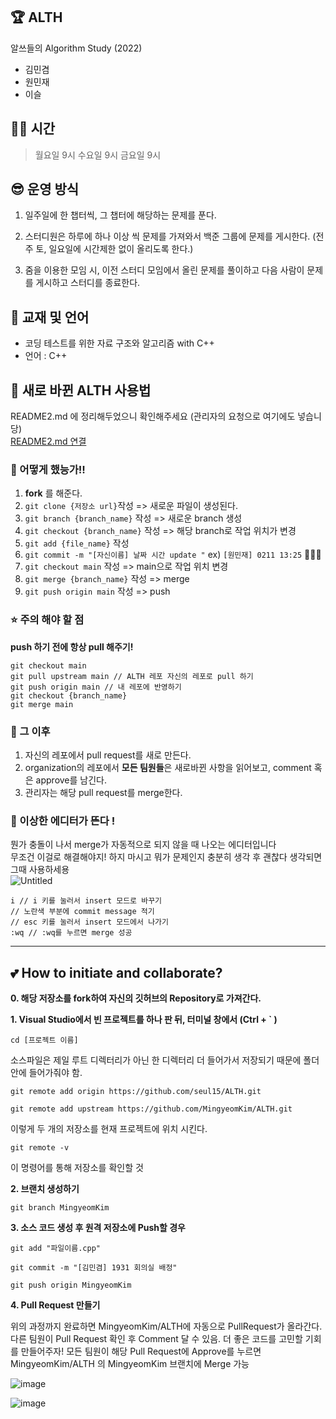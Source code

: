 
## 🏆 ALTH
알쓰들의 Algorithm Study (2022)

- 김민겸
- 원민재
- 이슬

## 👩‍💻 시간

> 월요일 9시
> 수요일 9시 
> 금요일 9시


## 😎 운영 방식

1. 일주일에 한 챕터씩, 그 챕터에 해당하는 문제를 푼다. 

2. 스터디원은 하루에 하나 이상 씩 문제를 가져와서 백준 그룹에 문제를 게시한다. (전주 토, 일요일에 시간제한 없이 올리도록 한다.)

3. 줌을 이용한 모임 시, 이전 스터디 모임에서 올린 문제를 풀이하고 다음 사람이 문제를 게시하고 스터디를 종료한다. 

## 📕 교재 및 언어

- 코딩 테스트를 위한 자료 구조와 알고리즘 with C++
- 언어 : C++

## 👀 새로 바뀐 ALTH 사용법
README2.md 에 정리해두었으니 확인해주세요 (관리자의 요청으로 여기에도 넣습니당)     
[README2.md 연결](https://github.com/m2nja201/ALTH-1/blob/96bad69512aa5b5f870d580cadb366dc00c60227/README2.md)    
### 📣 어떻게 했능가!!
1. **fork** 를 해준다.
2. ``` git clone {저장소 url} ```작성 => 새로운 파일이 생성된다.
3. ``` git branch {branch_name} ``` 작성 => 새로운 branch 생성
4. ``` git checkout {branch_name} ``` 작성 => 해당 branch로 작업 위치가 변경
5. ``` git add {file_name} ``` 작성
6. ``` git commit -m "[자신이름] 날짜 시간 update " ```   ex) ```[원민재] 0211 13:25```  📌📌📌
7. ``` git checkout main ``` 작성 => main으로 작업 위치 변경
8. ``` git merge {branch_name} ``` 작성 => merge
9. ``` git push origin main ``` 작성 => push

### ⭐ 주의 해야 할 점
**push 하기 전에 항상 pull 해주기!**
```
git checkout main
git pull upstream main // ALTH 레포 자신의 레포로 pull 하기
git push origin main // 내 레포에 반영하기
git checkout {branch_name}
git merge main
```
### 💬 그 이후
1. 자신의 레포에서 pull request를 새로 만든다.
2. organization의 레포에서 **모든 팀원들**은 새로바뀐 사항을 읽어보고, comment 혹은 approve를 남긴다.
3. 관리자는 해당 pull request를 merge한다.       
         
### 🚨 이상한 에디터가 뜬다 ! 
뭔가 충돌이 나서 merge가 자동적으로 되지 않을 때 나오는 에디터입니다       
무조건 이걸로 해결해야지! 하지 마시고 뭐가 문제인지 충분히 생각 후 괜찮다 생각되면 그때 사용하세용          
![Untitled](https://user-images.githubusercontent.com/80443295/156373356-765e8268-36ae-4599-8222-de906a4896bf.png)
```
i // i 키를 눌러서 insert 모드로 바꾸기
// 노란색 부분에 commit message 적기
// esc 키를 눌러서 insert 모드에서 나가기
:wq // :wq를 누르면 merge 성공
```
---

## 💕 How to initiate and collaborate?

**0. 해당 저장소를 fork하여 자신의 깃허브의 Repository로 가져간다.**

**1. Visual Studio에서 빈 프로젝트를 하나 판 뒤, 터미널 창에서 (Ctrl + ` )**

``` cd [프로젝트 이름] ```

소스파일은 제일 루트 디렉터리가 아닌 한 디렉터리 더 들어가서 저장되기 때문에 폴더 안에 들어가줘야 함.

```
git remote add origin https://github.com/seul15/ALTH.git

git remote add upstream https://github.com/MingyeomKim/ALTH.git
```

이렇게 두 개의 저장소를 현재 프로젝트에 위치 시킨다. 

``` git remote -v ```

이 명령어를 통해 저장소를 확인할 것


**2. 브랜치 생성하기**

```
git branch MingyeomKim
```


**3. 소스 코드 생성 후 원격 저장소에 Push할 경우**

```
git add "파일이름.cpp"

git commit -m "[김민겸] 1931 회의실 배정"

git push origin MingyeomKim
```

**4. Pull Request 만들기**

위의 과정까지 완료하면 MingyeomKim/ALTH에 자동으로 PullRequest가 올라간다. 
다른 팀원이 Pull Request 확인 후 Comment 달 수 있음. 더 좋은 코드를 고민할 기회를 만들어주자!
모든 팀원이 해당 Pull Request에 Approve를 누르면 MingyeomKim/ALTH 의 MingyeomKim 브랜치에 Merge 가능

![image](https://user-images.githubusercontent.com/67851124/151692409-a1ba2114-e40e-4cfc-8d17-9c1313bba3f1.png)



![image](https://user-images.githubusercontent.com/67851124/151692819-7963470b-0b2d-4341-857d-c0240d1f06f4.png)
